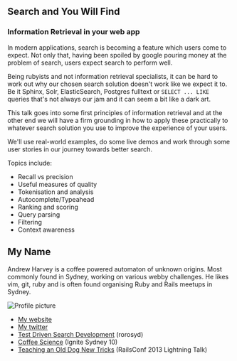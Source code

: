 ## Search and You Will Find
### Information Retrieval in your web app
In modern applications, search is becoming a feature which users come to
expect. Not only that, having been spoiled by google pouring money at the
problem of search, users expect search to perform well.

Being rubyists and not information retrieval specialists, it can be hard to work
out why our chosen search solution doesn't work like we expect it to. Be it Sphinx, 
Solr, ElasticSearch, Postgres fulltext or `SELECT ... LIKE` queries that's not
always our jam and it can seem a bit like a dark art.

This talk goes into some first principles of information retrieval and at the
other end we will have a firm grounding in how to apply these practically to
whatever search solution you use to improve the experience of your users.

We'll use real-world examples, do some live demos and work through some user
stories in our journey towards better search.

Topics include:
 - Recall vs precision
 - Useful measures of quality
 - Tokenisation and analysis
 - Autocomplete/Typeahead
 - Ranking and scoring
 - Query parsing
 - Filtering
 - Context awareness

## My Name

Andrew Harvey is a coffee powered automaton of unknown origins. Most commonly
found in Sydney, working on various webby challenges. He likes vim, git, ruby
and is often found organising Ruby and Rails meetups in Sydney.

![Profile picture](https://raw.github.com/mootpointer/rubyconfau-2014-cfp/master/talk-andrew_harvey-search_and_you_will_find/profile_picture.jpg)

- [My website](http://mootpointer.com)
- [My twitter](https://twitter.com/mootpointer)
- [Test Driven Search Development](http://www.slideshare.net/mootpointer/rorosyd-test-driven-search-development) (rorosyd)
- [Coffee Science](http://www.youtube.com/watch?v=XlUaL_cxXIc) (Ignite Sydney 10)
- [Teaching an Old Dog New Tricks](http://www.youtube.com/watch?v=4T24oUPPaFI&feature=player_embedded#t=2002) (RailsConf 2013 Lightning Talk)

